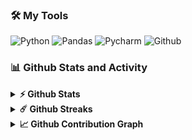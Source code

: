 ### 🛠️ My Tools

![Python](https://img.shields.io/badge/-Python-black?style=flat-square&logo=Python)
![Pandas](https://img.shields.io/badge/-Pandas-black?style=flat-square&logo=Pandas)
![Pycharm](https://img.shields.io/badge/-Pycharm-black?style=flat-square&logo=Pycharm)
![Github](https://img.shields.io/badge/-Github-black?style=flat-square&logo=Github)

### 📊 Github Stats and Activity

<details>	
  <summary><b>⚡ Github Stats</b></summary>

  <br />
 <a href="https://github.com/anuraghazra/github-readme-stats"><img alt="grandeurkoe's Github Stats" src="https://denvercoder1-github-readme-stats.vercel.app/api/?username=grandeurkoe&show_icons=true&include_all_commits=true&count_private=true&theme=react&hide_border=true&bg_color=1F222E&title_color=F85D7F&icon_color=F8D866" height="180px"/></a>  
</details>

<details>	
  <summary><b>☄️ Github Streaks</b></summary>

  <br />
   <p>
    <a href="https://github.com/DenverCoder1/github-readme-streak-stats">
      <img title="🔥 Get streak stats for your profile at git.io/streak-stats" alt="grandeurkoe's streak" src="https://streak-stats.demolab.com/?user=grandeurkoe&theme=monokai-metallian&hide_border=true" height="180px"/>
    </a>
   </p> 
</details>

<details>	
  <summary><b>📈 Github Contribution Graph</b></summary>

  <br />
   <p>
    <a href="https://github.com/ashutosh00710/github-readme-activity-graph">
      <img alt="grandeurkoe's Activity Graph" src="https://github-readme-activity-graph.vercel.app/graph/?username=grandeurkoe&bg_color=1F222E&color=F8D866&line=F85D7F&point=FFFFFF&hide_border=true" height="300px"/>
    </a>
   </p> 
</details>

